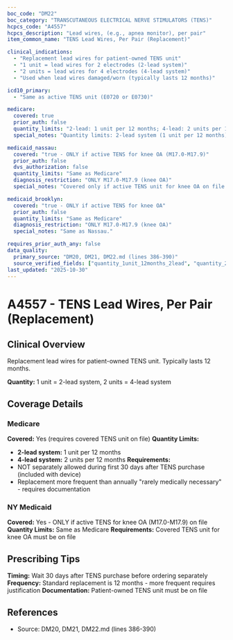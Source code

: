 ```yaml
---
boc_code: "DM22"
boc_category: "TRANSCUTANEOUS ELECTRICAL NERVE STIMULATORS (TENS)"
hcpcs_code: "A4557"
hcpcs_description: "Lead wires, (e.g., apnea monitor), per pair"
item_common_name: "TENS Lead Wires, Per Pair (Replacement)"

clinical_indications:
  - "Replacement lead wires for patient-owned TENS unit"
  - "1 unit = lead wires for 2 electrodes (2-lead system)"
  - "2 units = lead wires for 4 electrodes (4-lead system)"
  - "Used when lead wires damaged/worn (typically lasts 12 months)"

icd10_primary:
  - "Same as active TENS unit (E0720 or E0730)"

medicare:
  covered: true
  prior_auth: false
  quantity_limits: "2-lead: 1 unit per 12 months; 4-lead: 2 units per 12 months"
  special_notes: "Quantity limits: 2-lead system (1 unit per 12 months), 4-lead system (2 units per 12 months). Replacement more frequent than annually 'rarely medically necessary' - requires documentation. NOT separately allowed during first 30 days after TENS purchase (included in initial allowance). Requires covered TENS unit on file."

medicaid_nassau:
  covered: "true - ONLY if active TENS for knee OA (M17.0-M17.9)"
  prior_auth: false
  dvs_authorization: false
  quantity_limits: "Same as Medicare"
  diagnosis_restriction: "ONLY M17.0-M17.9 (knee OA)"
  special_notes: "Covered only if active TENS unit for knee OA on file. Same quantity limits as Medicare."

medicaid_brooklyn:
  covered: "true - ONLY if active TENS for knee OA"
  prior_auth: false
  quantity_limits: "Same as Medicare"
  diagnosis_restriction: "ONLY M17.0-M17.9 (knee OA)"
  special_notes: "Same as Nassau."

requires_prior_auth_any: false
data_quality:
  primary_source: "DM20, DM21, DM22.md (lines 386-390)"
  source_verified_fields: ["quantity_1unit_12months_2lead", "quantity_2units_12months_4lead", "not_first_30days", "requires_covered_tens_on_file"]
last_updated: "2025-10-30"
---
```


# A4557 - TENS Lead Wires, Per Pair (Replacement)

## Clinical Overview
Replacement lead wires for patient-owned TENS unit. Typically lasts 12 months.

**Quantity:** 1 unit = 2-lead system, 2 units = 4-lead system

## Coverage Details

### Medicare
**Covered:** Yes (requires covered TENS unit on file)
**Quantity Limits:**
- **2-lead system:** 1 unit per 12 months
- **4-lead system:** 2 units per 12 months
**Requirements:**
- NOT separately allowed during first 30 days after TENS purchase (included with device)
- Replacement more frequent than annually "rarely medically necessary" - requires documentation

### NY Medicaid
**Covered:** Yes - ONLY if active TENS for knee OA (M17.0-M17.9) on file
**Quantity Limits:** Same as Medicare
**Requirements:** Covered TENS unit for knee OA must be on file

## Prescribing Tips
**Timing:** Wait 30 days after TENS purchase before ordering separately
**Frequency:** Standard replacement is 12 months - more frequent requires justification
**Documentation:** Patient-owned TENS unit must be on file

## References
- Source: DM20, DM21, DM22.md (lines 386-390)
